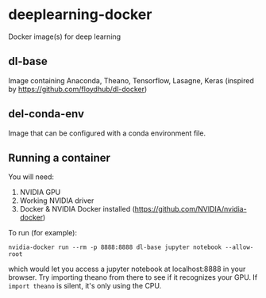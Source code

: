 # deeplearning-docker
Docker image(s) for deep learning

## dl-base
Image containing Anaconda, Theano, Tensorflow, Lasagne, Keras (inspired by https://github.com/floydhub/dl-docker)

## del-conda-env
Image that can be configured with a conda environment file.

## Running a container
You will need:

1. NVIDIA GPU
2. Working NVIDIA driver
3. Docker & NVIDIA Docker installed (https://github.com/NVIDIA/nvidia-docker)

To run (for example):

    nvidia-docker run --rm -p 8888:8888 dl-base jupyter notebook --allow-root

which would let you access a jupyter notebook at localhost:8888 in your browser. Try importing theano from there to see if it recognizes your GPU. If `import theano` is silent, it's only using the CPU.
